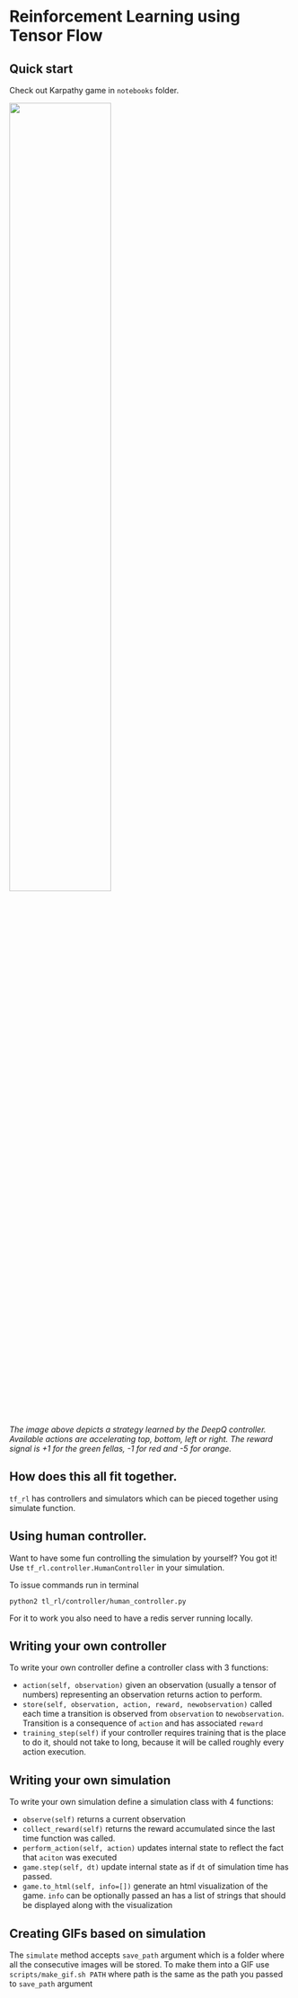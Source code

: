 # Reinforcement Learning using Tensor Flow

## Quick start

Check out Karpathy game in `notebooks` folder.

<img src="data/example.gif" width="60%" />

*The image above depicts a strategy learned by the DeepQ controller. Available actions are accelerating top, bottom, left or right. The reward signal is +1 for the green fellas, -1 for red and -5 for orange.*

## How does this all fit together.

`tf_rl` has controllers and simulators which can be pieced together using simulate function.

## Using human controller.
Want to have some fun controlling the simulation by yourself? You got it!
Use `tf_rl.controller.HumanController` in your simulation.

To issue commands run in terminal
```python2
python2 tl_rl/controller/human_controller.py
```
For it to work you also need to have a redis server running locally.

## Writing your own controller
To write your own controller define a controller class with 3 functions:
- `action(self, observation)` given an observation (usually a tensor of numbers) representing an observation returns action to perform.
- `store(self, observation, action, reward, newobservation)` called each time a transition is observed from `observation` to `newobservation`. Transition is a consequence of `action` and has associated `reward`
- `training_step(self)` if your controller requires training that is the place to do it, should not take to long, because it will be called roughly every action execution.

## Writing your own simulation
To write your own simulation define a simulation class with 4 functions:
- `observe(self)` returns a current observation
- `collect_reward(self)` returns the reward accumulated since the last time function was called.
- `perform_action(self, action)` updates internal state to reflect the fact that `aciton` was executed
- `game.step(self, dt)` update internal state as if `dt` of simulation time has passed.
- `game.to_html(self, info=[])` generate an html visualization of the game. `info` can be optionally passed an has a list of strings that should be displayed along with the visualization



## Creating GIFs based on simulation
The `simulate` method accepts `save_path` argument which is a folder where all the consecutive images will be stored.
To make them into a GIF use `scripts/make_gif.sh PATH` where path is the same as the path you passed to `save_path` argument
